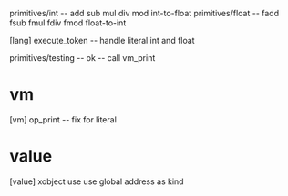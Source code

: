primitives/int -- add sub mul div mod int-to-float
primitives/float -- fadd fsub fmul fdiv fmod float-to-int

[lang] execute_token -- handle literal int and float

primitives/testing -- ok -- call vm_print

# vm

[vm] op_print -- fix for literal

# value

[value] xobject use use global address as kind

